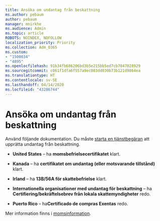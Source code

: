 ```yaml
---
title: Ansöka om undantag från beskattning
ms.author: pebaum
author: pebaum
manager: mnirkhe
ms.audience: Admin
ms.topic: article
ROBOTS: NOINDEX, NOFOLLOW
localization_priority: Priority
ms.collection: Adm_O365
ms.custom:
- "1500034"
- "4895"
ms.openlocfilehash: 91b34fb686206bd3b5e215bb5ed7cb7847028929
ms.sourcegitcommit: c061f1dfa6f557a9ec083dd030b73b121d9864ea
ms.translationtype: HT
ms.contentlocale: sv-SE
ms.lasthandoff: 04/14/2020
ms.locfileid: "43286744"
---
```

# <a name="apply-for-tax-exempt-status"></a>Ansöka om undantag från beskattning

Använd följande dokumentation. Du måste [starta en tjänstbegäran](https://docs.microsoft.com/office365/admin/contact-support-for-business-products) att upprätta undantag från beskattning.

- **United States** – ha **momsbefrielsecertifikatet** klart.

- **Kanada** – ha **certifikatet om undantag (eller motsvarande tillstånd)** klart.

- **Irland** – ha **13B/56A för skattebefrielse** klart.

- **Internationella organisationer med undantag för beskattning** – ha **Certifiering/bekräftelsebrev från lokala skattemyndigheter** redo.

- **Puerto Rico** – ha**Certificado de compras Exentas** redo.

Mer information finns i [momsinformation](https://docs.microsoft.com/microsoft-365/commerce/billing-and-payments/tax-information?view=o365-worldwide).
